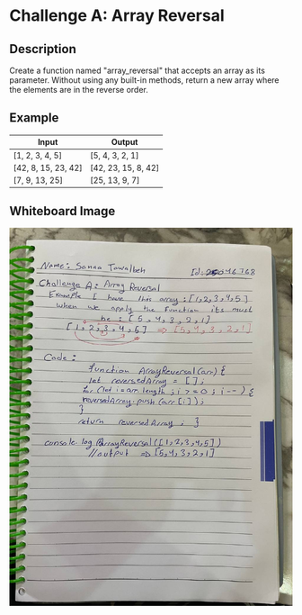 # Challenge A: Array Reversal

## Description

Create a function named "array_reversal" that accepts an array as its parameter. Without using any built-in methods, return a new array where the elements are in the reverse order.

## Example

| Input               | Output               |
|---------------------|----------------------|
| [1, 2, 3, 4, 5]     | [5, 4, 3, 2, 1]      |
| [42, 8, 15, 23, 42] | [42, 23, 15, 8, 42]  |
| [7, 9, 13, 25]      | [25, 13, 9, 7]       |

## Whiteboard Image

![Array Reversal Whiteboard](array-reversal.jpg)
